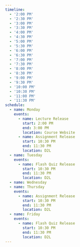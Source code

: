 ```yaml
---
timeline:
  - '2:00 PM'
  - '2:30 PM'
  - '3:00 PM'
  - '3:30 PM'
  - '4:00 PM'
  - '4:30 PM'
  - '5:00 PM'
  - '5:30 PM'
  - '6:00 PM'
  - '6:30 PM'
  - '7:00 PM'
  - '7:30 PM'
  - '8:00 PM'
  - '8:30 PM'
  - '9:00 PM'
  - '9:30 PM'
  - '10:00 PM'
  - '10:30 PM'
  - '11:00 PM'
  - '11:30 PM'
schedule:
  - name: Monday
    events:
      - name: Lecture Release
        start: 2:00 PM
        end: 3:00 PM
        location: Course Website
      - name: Assignment Release
        start: 10:30 PM
        end: 11:30 PM
        location: D2L
  - name: Tuesday
    events:
      - name: Flash Quiz Release
        start: 10:30 PM
        end: 11:30 PM
        location: D2L
  - name: Wednesday
  - name: Thursday
    events:
      - name: Assignment Release
        start: 10:30 PM
        end: 11:30 PM
        location: D2L
  - name: Friday
    events:
      - name: Flash Quiz Release
        start: 10:30 PM
        end: 11:30 PM
        location: D2L
---
```

